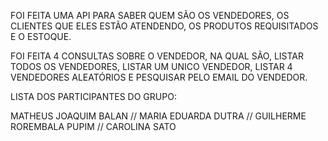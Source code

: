 FOI FEITA UMA API PARA SABER QUEM SÃO OS VENDEDORES, OS CLIENTES QUE ELES ESTÃO ATENDENDO, OS PRODUTOS REQUISITADOS E O ESTOQUE.

FOI FEITA 4 CONSULTAS SOBRE O VENDEDOR, NA QUAL SÃO, LISTAR TODOS OS VENDEDORES, LISTAR UM UNICO VENDEDOR, LISTAR 4 VENDEDORES ALEATÓRIOS E PESQUISAR PELO EMAIL DO VENDEDOR.

LISTA DOS PARTICIPANTES DO GRUPO:

MATHEUS JOAQUIM BALAN //
MARIA EDUARDA DUTRA //
GUILHERME ROREMBALA PUPIM // 
CAROLINA SATO
